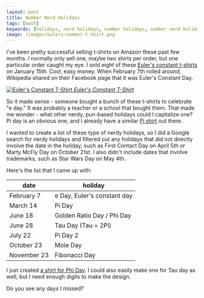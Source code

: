 ```yaml
---
layout: post
title: Number Nerd Holidays
tags: [math]
keywords: [holidays, nerd holidays, number holidays, number nerd holidays]
image: /images/eulers-number-t-shirt.png
---
```


I've been pretty successful selling t-shirts on Amazon these past few months. I normally only sell one, maybe two shirts per order, but one particular order caught my eye. I sold eight of these [Euler's constant t-shirts](https://www.amazon.com/dp/B07PM3PGB2/?tag=hendrixjoseph-20) on January 15th. Cool, easy money. When February 7th rolled around, Wikipedia shared on their Facebook page that it was Euler's Constant Day.

[![Euler's Constant T-Shirt](/images/eulers-number-t-shirt.png)
*Euler's Constant T-Shirt*](https://www.amazon.com/dp/B07PM3PGB2/?tag=hendrixjoseph-20)

So it made sense - someone bought a bunch of these t-shirts to celebrate "e day." It was probably a teacher or a school that bought them. That made me wonder - what other nerdy, pun-based holidays could I capitalize one? Pi day is an obvious one, and I already have a similar [Pi shirt](https://www.amazon.com/dp/B07PFYVX1R/?tag=hendrixjoseph-20) out there.

I wanted to create a list of these type of nerdy holidays, so I did a Google search for nerdy holidays and filtered out any holidays that did not directly involve the date in the holiday, such as First Contact Day on April 5th or Marty McFly Day on October 21st. I also didn't include dates that involve trademarks, such as Star Wars Day on May 4th.

Here's the list that I came up with:

date | holiday
--- | ---
February 7 | e Day, Euler's constant day
March 14 | Pi Day
June 18 | Golden Ratio Day / Phi Day
June 28 | Tau Day (Tau = 2Pi)
July 22 | Pi Day 2
October 23 | Mole Day
November 23 | Fibonacci Day

I just created [a shirt for Phi Day](https://www.amazon.com/dp/B079V4CW4B/?tag=hendrixjoseph-20). I could also easily make one for Tau day as well, but I need enough digits to make the design.

Do you see any days I missed?
